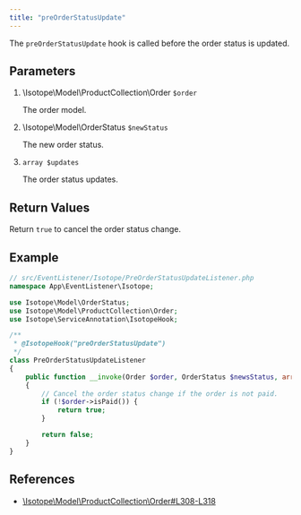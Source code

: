 ```yaml
---
title: "preOrderStatusUpdate"
---
```


The `preOrderStatusUpdate` hook is called before the order status is updated.

## Parameters

1. \Isotope\Model\ProductCollection\Order `$order` 

   The order model.

2. \Isotope\Model\OrderStatus `$newStatus`

    The new order status.

3. `array $updates`

    The order status updates.

## Return Values

Return `true` to cancel the order status change.

## Example

```php
// src/EventListener/Isotope/PreOrderStatusUpdateListener.php
namespace App\EventListener\Isotope;

use Isotope\Model\OrderStatus;
use Isotope\Model\ProductCollection\Order;
use Isotope\ServiceAnnotation\IsotopeHook;

/**
 * @IsotopeHook("preOrderStatusUpdate")
 */
class PreOrderStatusUpdateListener
{
    public function __invoke(Order $order, OrderStatus $newsStatus, array $updates): bool
    {
        // Cancel the order status change if the order is not paid.
        if (!$order->isPaid()) {
            return true;
        }

        return false;
    }
}
```

## References

* [\Isotope\Model\ProductCollection\Order#L308-L318](https://github.com/isotope/core/blob/2.8/system/modules/isotope/library/Isotope/Model/ProductCollection/Order.php##L308-L318)